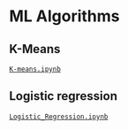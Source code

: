 # ML Algorithms

## K-Means 
[`K-means.ipynb`](https://github.com/waghmaregovind/ML_Algorithms/blob/main/K-means.ipynb)

## Logistic regression
[`Logistic_Regression.ipynb`](https://github.com/waghmaregovind/ML_Algorithms/blob/main/Logistic_Regression.ipynb)
